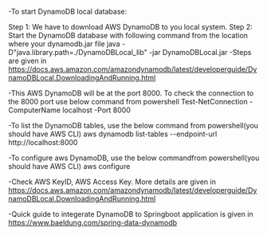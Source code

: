 -To start DynamoDB local database:

Step 1: We have to download AWS DynamoDB to you local system.
Step 2: Start the DynamoDB database with following command from the location where your dynamodb.jar file
      java -D"java.library.path=./DynamoDBLocal_lib" -jar DynamoDBLocal.jar
-Steps are given in https://docs.aws.amazon.com/amazondynamodb/latest/developerguide/DynamoDBLocal.DownloadingAndRunning.html

-This AWS DynamoDB will be at the port 8000. To check the connection to the 8000 port use below command from powershell
      Test-NetConnection -ComputerName localhost -Port 8000

-To list the DynamoDB tables, use the below command from powershell(you should have AWS CLI)
      aws dynamodb list-tables --endpoint-url http://localhost:8000

-To configure aws DynamoDB, use the below commandfrom powershell(you should have AWS CLI)
      aws configure

-Check AWS KeyID, AWS Access Key. More details are given in https://docs.aws.amazon.com/amazondynamodb/latest/developerguide/DynamoDBLocal.DownloadingAndRunning.html

-Quick guide to integerate DynamoDB to Springboot application is given in https://www.baeldung.com/spring-data-dynamodb
      
